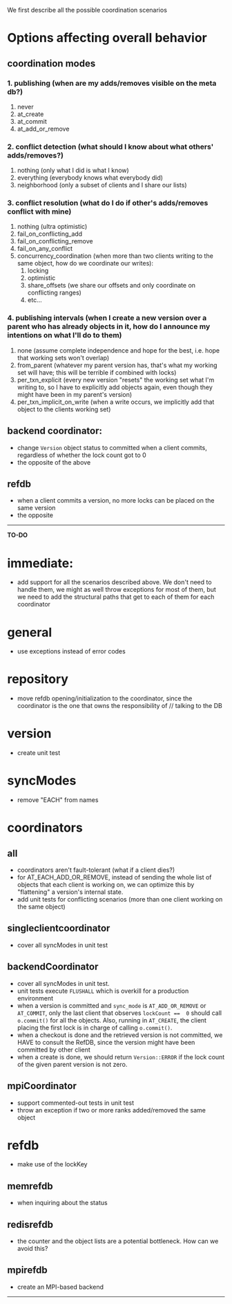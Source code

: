 
We first describe all the possible coordination scenarios

# Options affecting overall behavior

## coordination modes

### 1. publishing (when are my adds/removes visible on the meta db?)

  1. never
  2. at_create
  3. at_commit
  4. at_add_or_remove

### 2. conflict detection (what should I know about what others' adds/removes?)

  1. nothing (only what I did is what I know)
  2. everything (everybody knows what everybody did)
  3. neighborhood (only a subset of clients and I share our lists)

### 3. conflict resolution (what do I do if other's adds/removes conflict with mine)

  1. nothing (ultra optimistic)
  2. fail_on_conflicting_add
  3. fail_on_conflicting_remove
  4. fail_on_any_conflict
  5. concurrency_coordination (when more than two clients writing to the same object, how do we coordinate our writes):
      1. locking
      2. optimistic
      3. share_offsets (we share our offsets and only coordinate on conflicting ranges)
      4. etc...

### 4. publishing intervals (when I create a new version over a parent who has already objects in it, how do I announce my intentions on what I'll do to them) 

  1. none (assume complete independence and hope for the best, i.e. hope that working sets won't overlap)
  2. from_parent (whatever my parent version has, that's what my working set will have; this will be terrible if combined with locks)
  3. per_txn_explicit (every new version "resets" the working set what I'm writing to, so I have to explicitly add objects again, even though they might have been in my parent's version)
  4. per_txn_implicit_on_write (when a write occurs, we implicitly add that object to the clients working set)

## backend coordinator:

  - change `Version` object status to committed when a client commits, 
    regardless of whether the lock count got to 0
  - the opposite of the above

## refdb

  - when a client commits a version, no more locks can be placed on 
    the same version
  - the opposite

----------

**TO-DO**

# immediate:

  - add support for all the scenarios described above. We don't need 
    to handle them, we might as well throw exceptions for most of 
    them, but we need to add the structural paths that get to each of 
    them for each coordinator



# general

  - use exceptions instead of error codes

# repository

  - move refdb opening/initialization to the coordinator, since the 
    coordinator is the one that owns the responsibility of // talking 
    to the DB

# version

  - create unit test

# syncModes

  - remove "EACH" from names

# coordinators

## all

  - coordinators aren't fault-tolerant (what if a client dies?)
  - for AT_EACH_ADD_OR_REMOVE, instead of sending the whole list of 
    objects that each client is working on, we can optimize this by 
    "flattening" a version's internal state.
  - add unit tests for conflicting scenarios (more than one client 
    working on the same object)

## singleclientcoordinator

  - cover all syncModes in unit test

## backendCoordinator

  - cover all syncModes in unit test.
  - unit tests execute `FLUSHALL` which is overkill for a production 
    environment
  - when a version is committed and `sync_mode` is `AT_ADD_OR_REMOVE` 
    or `AT_COMMIT`, only the last client that observes `lockCount == 
    0` should call `o.commit()` for all the objects. Also, running in 
    `AT_CREATE`, the client placing the first lock is in charge of 
    calling `o.commit()`.
  - when a checkout is done and the retrieved version is not 
    committed, we HAVE to consult the RefDB, since the version might 
    have been committed by other client
  - when a create is done, we should return `Version::ERROR` if the 
    lock count of the given parent version is not zero.

## mpiCoordinator

  - support commented-out tests in unit test
  - throw an exception if two or more ranks added/removed the same 
    object

# refdb

  - make use of the lockKey

## memrefdb

  - when inquiring about the status

## redisrefdb

  - the counter and the object lists are a potential bottleneck. How 
    can we avoid this?

## mpirefdb

  - create an MPI-based backend

----------------

